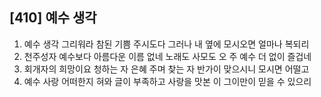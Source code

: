 ## [410] 예수 생각

1) 예수 생각 그리워라 참된 기쁨 주시도다 그러나 내 옆에 모시오면 얼마나 복되리
2) 천주성자 예수보다 아름다운 이름 없네 노래도 사모도 오 주 예수 더 없이 즐겁네
3) 회개자의 희망이요 청하는 자 은혜 주며 찾는 자 반가이 맞으시니 모시면 어떨고
4) 예수 사랑 어떠한지 혀와 글이 부족하고 사랑을 맛본 이 그이만이 믿을 수 있으리
